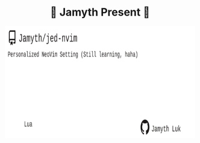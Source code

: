 <!-- built at 7/7/2024, 5:15:46 AM -->
<h1 align="center">
🎉 Jamyth Present 🎉
</h1>
<p align="center">
    <a href="https://github.com/Jamyth/jed-nvim">
        <img width="1000" height="300" src="./readme.svg" />
    </a>
</p>